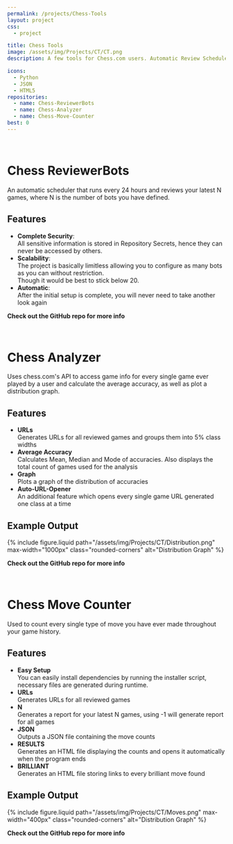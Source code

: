 ```yaml
---
permalink: /projects/Chess-Tools
layout: project
css:
  - project

title: Chess Tools
image: /assets/img/Projects/CT/CT.png
description: A few tools for Chess.com users. Automatic Review Scheduler and Profile Analyzer.

icons:
  - Python
  - JSON
  - HTML5
repositories:
  - name: Chess-ReviewerBots
  - name: Chess-Analyzer
  - name: Chess-Move-Counter
best: 0
---
```


<br class="big-spacer">

<h1 class="heading">Chess ReviewerBots</h1>
An automatic scheduler that runs every 24 hours and reviews your latest N games, where N is the number of bots you have defined.

## Features

- **Complete Security**:  
  All sensitive information is stored in Repository Secrets, hence they can never be accessed by others.
- **Scalability**:  
  The project is basically limitless allowing you to configure as many bots as you can without restriction.  
  Though it would be best to stick below 20.
- **Automatic**:  
  After the initial setup is complete, you will never need to take another look again

**Check out the GitHub repo for more info**

<br class="big-spacer">

<h1 class="heading">Chess Analyzer</h1>
Uses chess.com's API to access game info for every single game ever played by a user and calculate the average accuracy, as well as plot a distribution graph.

## Features

- **URLs**  
  Generates URLs for all reviewed games and groups them into 5% class widths
- **Average Accuracy**  
  Calculates Mean, Median and Mode of accuracies. Also displays the total count of games used for the analysis
- **Graph**  
  Plots a graph of the distribution of accuracies
- **Auto-URL-Opener**  
  An additional feature which opens every single game URL generated one class at a time

## Example Output
{% include figure.liquid path="/assets/img/Projects/CT/Distribution.png" max-width="1000px" class="rounded-corners" alt="Distribution Graph" %}

**Check out the GitHub repo for more info**

<br class="big-spacer">

<h1 class="heading">Chess Move Counter</h1>
Used to count every single type of move you have ever made throughout your game history.

## Features

- **Easy Setup**  
  You can easily install dependencies by running the installer script, necessary files are generated during runtime.
- **URLs**  
  Generates URLs for all reviewed games
- **N**  
  Generates a report for your latest N games, using -1 will generate report for all games
- **JSON**  
  Outputs a JSON file containing the move counts
- **RESULTS**  
  Generates an HTML file displaying the counts and opens it automatically when the program ends
- **BRILLIANT**  
  Generates an HTML file storing links to every brilliant move found

## Example Output
{% include figure.liquid path="/assets/img/Projects/CT/Moves.png" max-width="400px" class="rounded-corners" alt="Distribution Graph" %}

**Check out the GitHub repo for more info**